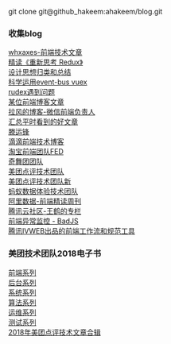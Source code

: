 git clone git@github_hakeem:ahakeem/blog.git

### 收集blog
[whxaxes-前端技术文章](https://github.com/whxaxes/blog)</br>
[精读《重新思考 Redux》](https://github.com/dt-fe/weekly/issues/83)</br>
[设计思想归类和总结](https://github.com/GerryIsWarrior)</br>
[科学运用event-bus vuex](https://segmentfault.com/a/1190000008184629)</br>
[rudex遇到问题](https://www.zhihu.com/question/60574515)</br>
[某位前端博客文章](https://fightingm.github.io/code/#/)</br>
[拉风的博客-微信前端负责人](http://rapheal.sinaapp.com/)</br>
[汇总平时看到的好文章](https://github.com/zenany/weekly)</br>
[滕运锋](http://www.orzzone.com/)</br>
[滴滴前端技术博客](https://github.com/DDFE/DDFE-blog)</br>
[淘宝前端团队FED](http://taobaofed.org/)</br>
[奇舞团团队](https://75team.com/)</br>
[美团点评技术团队](https://github.com/dianping)</br>
[美团点评技术团队新](https://github.com/meituan-dianping)</br>
[蚂蚁数据体验技术团队](https://github.com/ProtoTeam/blog)</br>
[阿里数据-前端精读周刊](https://github.com/dt-fe/weekly)</br>
[腾讯云社区-王鹤的专栏](https://cloud.tencent.com/developer/column/1083)</br>
[前端异常监控 - BadJS](https://github.com/BetterJS)</br>
[腾讯IVWEB出品的前端工作流和规范工具](https://github.com/feflow)</br>

### 美团技术团队2018电子书
[前端系列](http://dpurl.cn/DWVhPpS)</br>
[后台系列](http://dpurl.cn/obtIVn)</br>
[系统系列](http://dpurl.cn/zTDWq8Q)</br>
[算法系列](http://dpurl.cn/ODj5qAB)</br>
[运维系列](http://dpurl.cn/6zjgHFj)</br>
[测试系列](http://dpurl.cn/wfKQqy)</br>
[2018年美团点评技术文章合辑](http://dpurl.cn/iLGBtuS)</br>
